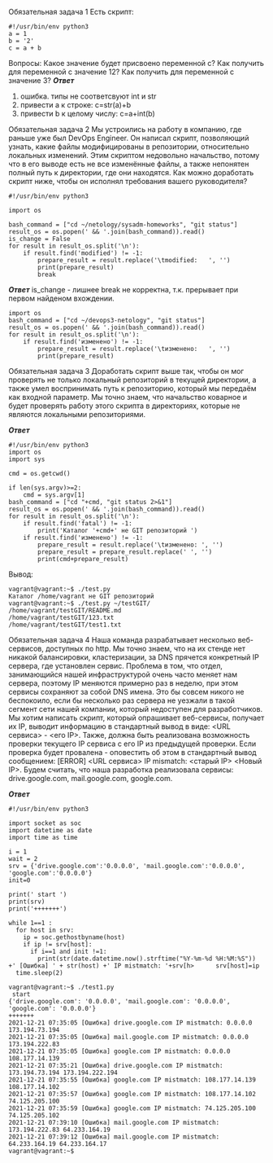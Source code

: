 Обязательная задача 1
Есть скрипт:
```commandline
#!/usr/bin/env python3
a = 1
b = '2'
c = a + b
```
Вопросы:
Какое значение будет присвоено переменной c?
Как получить для переменной c значение 12?
Как получить для переменной c значение 3?
***Ответ***
1. ошибка. типы не соответсвуют int и str
2. привести a к строке: c=str(a)+b
3. привести b к целому числу: c=a+int(b)

Обязательная задача 2
Мы устроились на работу в компанию, где раньше уже был DevOps Engineer. Он написал скрипт, позволяющий узнать, 
какие файлы модифицированы в репозитории, относительно локальных изменений. Этим скриптом недовольно начальство, 
потому что в его выводе есть не все изменённые файлы, а также непонятен полный путь к директории, где они находятся. 
Как можно доработать скрипт ниже, чтобы он исполнял требования вашего руководителя?
```commandline
#!/usr/bin/env python3

import os

bash_command = ["cd ~/netology/sysadm-homeworks", "git status"]
result_os = os.popen(' && '.join(bash_command)).read()
is_change = False
for result in result_os.split('\n'):
    if result.find('modified') != -1:
        prepare_result = result.replace('\tmodified:   ', '')
        print(prepare_result)
        break
```
***Ответ***
is_change - лишнее
break не корректна, т.к. прерывает при первом найденом вхождении.

```commandline
import os
bash_command = ["cd ~/devops3-netology", "git status"]
result_os = os.popen(' && '.join(bash_command)).read()
for result in result_os.split('\n'):
    if result.find('изменено') != -1:
        prepare_result = result.replace('\tизменено:   ', '')
        print(prepare_result)
```

Обязательная задача 3
Доработать скрипт выше так, чтобы он мог проверять не только локальный репозиторий в текущей директории, 
а также умел воспринимать путь к репозиторию, который мы передаём как входной параметр. Мы точно знаем, 
что начальство коварное и будет проверять работу этого скрипта в директориях, которые не являются локальными 
репозиториями.

***Ответ***
```commandline
#!/usr/bin/env python3
import os
import sys

cmd = os.getcwd()

if len(sys.argv)>=2:
    cmd = sys.argv[1]
bash_command = ["cd "+cmd, "git status 2>&1"]
result_os = os.popen(' && '.join(bash_command)).read()
for result in result_os.split('\n'):
    if result.find('fatal') != -1:
        print('Каталог '+cmd+' не GIT репозиторий ')
    if result.find('изменено') != -1:
        prepare_result = result.replace('\tизменено: ', '')
        prepare_result = prepare_result.replace(' ', '')
        print(cmd+prepare_result)
```
Вывод:
```
vagrant@vagrant:~$ ./test.py
Каталог /home/vagrant не GIT репозиторий
vagrant@vagrant:~$ ./test.py ~/testGIT/
/home/vagrant/testGIT/README.md
/home/vagrant/testGIT/123.txt
/home/vagrant/testGIT/test1.txt
```

Обязательная задача 4
Наша команда разрабатывает несколько веб-сервисов, доступных по http. Мы точно знаем, что на их стенде нет никакой 
балансировки, кластеризации, за DNS прячется конкретный IP сервера, где установлен сервис. Проблема в том, что отдел, 
занимающийся нашей инфраструктурой очень часто меняет нам сервера, поэтому IP меняются примерно раз в неделю, 
при этом сервисы сохраняют за собой DNS имена. Это бы совсем никого не беспокоило, если бы несколько раз сервера 
не уезжали в такой сегмент сети нашей компании, который недоступен для разработчиков. Мы хотим написать скрипт, 
который опрашивает веб-сервисы, получает их IP, выводит информацию в стандартный вывод в виде: 
<URL сервиса> - <его IP>. Также, должна быть реализована возможность проверки текущего IP сервиса c его IP из 
предыдущей проверки. Если проверка будет провалена - оповестить об этом в стандартный вывод сообщением:
[ERROR] <URL сервиса> IP mismatch: <старый IP> <Новый IP>. Будем считать, что наша разработка реализовала сервисы: 
drive.google.com, mail.google.com, google.com.

***Ответ***
```commandline
#!/usr/bin/env python3

import socket as soc
import datetime as date
import time as time

i = 1
wait = 2
srv = {'drive.google.com':'0.0.0.0', 'mail.google.com':'0.0.0.0', 'google.com':'0.0.0.0'}
init=0

print(' start ')
print(srv)
print('+++++++')

while 1==1 :
  for host in srv:
    ip = soc.gethostbyname(host)
    if ip != srv[host]:
      if i==1 and init !=1:
        print(str(date.datetime.now().strftime("%Y-%m-%d %H:%M:%S")) +' [Ошибка] ' + str(host) +' IP mistmatch: '+srv[h>      srv[host]=ip        
  time.sleep(2)
```
```commandline
vagrant@vagrant:~$ ./test1.py
 start
{'drive.google.com': '0.0.0.0', 'mail.google.com': '0.0.0.0', 'google.com': '0.0.0.0'}
+++++++
2021-12-21 07:35:05 [Ошибка] drive.google.com IP mistmatch: 0.0.0.0 173.194.73.194
2021-12-21 07:35:05 [Ошибка] mail.google.com IP mistmatch: 0.0.0.0 173.194.222.83
2021-12-21 07:35:05 [Ошибка] google.com IP mistmatch: 0.0.0.0 108.177.14.139
2021-12-21 07:35:21 [Ошибка] drive.google.com IP mistmatch: 173.194.73.194 173.194.222.194
2021-12-21 07:35:55 [Ошибка] google.com IP mistmatch: 108.177.14.139 108.177.14.102
2021-12-21 07:35:57 [Ошибка] google.com IP mistmatch: 108.177.14.102 74.125.205.100
2021-12-21 07:35:59 [Ошибка] google.com IP mistmatch: 74.125.205.100 74.125.205.102
2021-12-21 07:39:10 [Ошибка] mail.google.com IP mistmatch: 173.194.222.83 64.233.164.19
2021-12-21 07:39:12 [Ошибка] mail.google.com IP mistmatch: 64.233.164.19 64.233.164.17
vagrant@vagrant:~$
```
